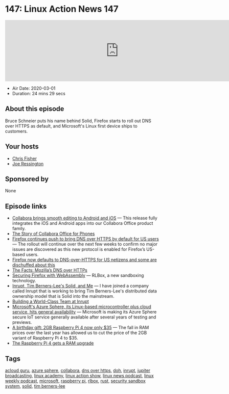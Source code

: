 # 147: Linux Action News 147

<iframe src="https://player.fireside.fm/v2/DAcK9LdX+rdQpxW3Y?theme=dark" width="740" height="200" frameborder="0" scrolling="no"></iframe>

* Air Date: 2020-03-01
* Duration: 24 mins 29 secs

## About this episode

Bruce Schneier puts his name behind Solid, Firefox starts to roll out DNS over HTTPS as default, and Microsoft's Linux first device ships to customers.

## Your hosts
* [Chris Fisher](https://linuxactionnews.com/hosts/chris)
* [Joe Ressington](https://linuxactionnews.com/hosts/joe)

## Sponsored by

None



## Episode links

  * [Collabora brings smooth editing to Android and iOS](https://www.collaboraoffice.com/press-releases/collabora-office-4-2-0-for-ios-and-android/ "Collabora brings smooth editing to Android and iOS") — This release fully integrates the iOS and Android apps into our Collabora Office product family. 
  * [The Story of Collabora Office for Phones](https://people.gnome.org/~michael/blog/2020-02-27-collabora-ios-android.html "The Story of Collabora Office for Phones")
  * [Firefox continues push to bring DNS over HTTPS by default for US users](https://blog.mozilla.org/blog/2020/02/25/firefox-continues-push-to-bring-dns-over-https-by-default-for-us-users/ "Firefox continues push to bring DNS over HTTPS by default for US users") — The rollout will continue over the next few weeks to confirm no major issues are discovered as this new protocol is enabled for Firefox’s US-based users.
  * [Firefox now defaults to DNS-over-HTTPS for US netizens and some are dischuffed about this ](https://www.theregister.co.uk/2020/02/25/mozilla_turns_on_dns_over_https_by_default_for_usa/ "Firefox now defaults to DNS-over-HTTPS for US netizens and some are dischuffed about this ")
  * [The Facts: Mozilla’s DNS over HTTPs](https://blog.mozilla.org/netpolicy/2020/02/25/the-facts-mozillas-dns-over-https-doh/ "The Facts: Mozilla’s DNS over HTTPs")
  * [Securing Firefox with WebAssembly](https://hacks.mozilla.org/2020/02/securing-firefox-with-webassembly/ "Securing Firefox with WebAssembly") — RLBox, a new sandboxing technology.
  * [Inrupt, Tim Berners-Lee's Solid, and Me](https://www.schneier.com/blog/archives/2020/02/inrupt_tim_bern.html "Inrupt, Tim Berners-Lee's Solid, and Me") — I have joined a company called Inrupt that is working to bring Tim Berners-Lee's distributed data ownership model that is Solid into the mainstream. 
  * [Building a World-Class Team at Inrupt](https://inrupt.com/world-class-team "Building a World-Class Team at Inrupt")
  * [Microsoft's Azure Sphere, its Linux-based microcontroller plus cloud service, hits general availability](https://www.zdnet.com/article/microsofts-azure-sphere-its-linux-based-microcontroller-plus-cloud-service-hits-general-availability/ "Microsoft's Azure Sphere, its Linux-based microcontroller plus cloud service, hits general availability") — Microsoft is making its Azure Sphere secure IoT service generally available after several years of testing and previews.
  * [A birthday gift: 2GB Raspberry Pi 4 now only $35](https://www.raspberrypi.org/blog/new-price-raspberry-pi-4-2gb/ "A birthday gift: 2GB Raspberry Pi 4 now only $35") — The fall in RAM prices over the last year has allowed us to cut the price of the 2GB variant of Raspberry Pi 4 to $35.
  * [The Raspberry Pi 4 gets a RAM upgrade](https://arstechnica.com/gadgets/2020/02/the-raspberry-pi-4-gets-a-ram-upgradethe-2gb-version-is-now-35/ "The Raspberry Pi 4 gets a RAM upgrade")



## Tags

[acloud guru](https://linuxactionnews.com/tags/acloud%20guru), [azure sphere](https://linuxactionnews.com/tags/azure%20sphere), [collabora](https://linuxactionnews.com/tags/collabora), [dns over https](https://linuxactionnews.com/tags/dns%20over%20https), [doh](https://linuxactionnews.com/tags/doh), [inrupt](https://linuxactionnews.com/tags/inrupt), [jupiter broadcasting](https://linuxactionnews.com/tags/jupiter%20broadcasting), [linux academy](https://linuxactionnews.com/tags/linux%20academy), [linux action show](https://linuxactionnews.com/tags/linux%20action%20show), [linux news podcast](https://linuxactionnews.com/tags/linux%20news%20podcast), [linux weekly podcast](https://linuxactionnews.com/tags/linux%20weekly%20podcast), [microsoft](https://linuxactionnews.com/tags/microsoft), [raspberry pi](https://linuxactionnews.com/tags/raspberry%20pi), [rlbox](https://linuxactionnews.com/tags/rlbox), [rust](https://linuxactionnews.com/tags/rust), [security sandbox system](https://linuxactionnews.com/tags/security%20sandbox%20system), [solid](https://linuxactionnews.com/tags/solid), [tim berners-lee](https://linuxactionnews.com/tags/tim%20berners-lee)